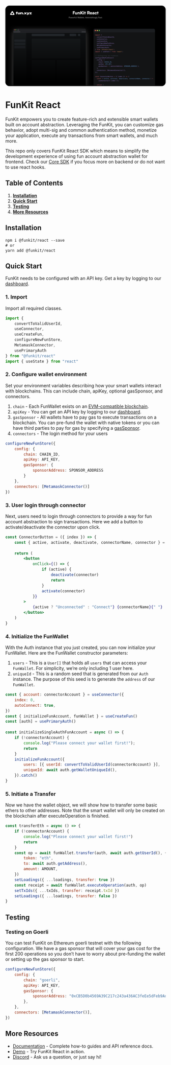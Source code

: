 ![backdrop](./backdrop.png)

# **FunKit React**

FunKit empowers you to create feature-rich and extensible smart wallets built on account abstraction. Leveraging the FunKit, you can customize gas behavior, adopt multi-sig and common authentication method, monetize your application, execute any transactions from smart wallets, and much more.

This repo only covers FunKit React SDK which means to simplify the development experience of using fun account abstraction wallet for frontend. Check our [Core SDK](https://github.com/fun-xyz/funkit-core) if you focus more on backend or do not want to use react hooks.

## **Table of Contents**

1. **[Installation](#installation)**
2. **[Quick Start](#quickstart)**
3. **[Testing](#testing)**
4. **[More Resources](#moreresources)**

## <a id="installation"></a> **Installation**

```
npm i @funkit/react --save
# or
yarn add @funkit/react
```

## <a id="quickstart"></a> **Quick Start**

FunKit needs to be configured with an API key. Get a key by logging to our [dashboard](https://app.fun.xyz/sign-in/request).

### 1. Import

Import all required classes.

```js
import {
    convertToValidUserId,
    useConnector,
    useCreateFun,
    configureNewFunStore,
    MetamaskConnector,
    usePrimaryAuth
} from "@funkit/react"
import { useState } from "react"
```

### 2. Configure wallet environment

Set your environment variables describing how your smart wallets interact with blockchains. This can include chain, apiKey, optional gasSponsor, and connectors.

1. `chain` - Each FunWallet exists on an [EVM-compatible blockchain](https://ethereum.org/en/developers/docs/evm/).
2. `apiKey` - You can get an API key by logging to our [dashboard](https://app.fun.xyz/sign-in/request).
3. `gasSponsor` - All wallets have to pay gas to execute transactions on a blockchain. You can pre-fund the wallet with native tokens or you can have third parties to pay for gas by specifying a [gasSponsor](https://docs.fun.xyz/api-reference/gas-sponsor).
4. `connectors` - The login method for your users

```jsx
configureNewFunStore({
    config: {
        chain: CHAIN_ID,
        apiKey: API_KEY,
        gasSponsor: {
            sponsorAddress: SPONSOR_ADDRESS
        }
    },
    connectors: [MetamaskConnector()]
})
```

### 3. User login through connector

Next, users need to login through connectors to provide a way for fun account abstraction to sign transactions. Here we add a button to activate/deactivate the connector upon click.

```jsx
const ConnectorButton = ({ index }) => {
    const { active, activate, deactivate, connectorName, connector } = useConnector({ index })
    
    return (
        <button
            onClick={() => {
                if (active) {
                    deactivate(connector)
                    return
                }
                activate(connector)
            }}
        >
            {active ? "Unconnected" : "Connect"} {connectorName}{" "}
        </button>
    )
}
```

### 4. Initialize the FunWallet

With the Auth instance that you just created, you can now initialize your FunWallet. Here are the FunWallet constructor parameters:

1. `users` - This is a `User[]` that holds all `users` that can access your `FunWallet`. For simplicity, we’re only including 1 user here.
2. `uniqueId` - This is a random seed that is generated from our `Auth` instance. The purpose of this seed is to generate the `address` of our `FunWallet`.

```jsx
const { account: connectorAccount } = useConnector({
    index: 0,
    autoConnect: true,
})
const { initializeFunAccount, funWallet } = useCreateFun()
const [auth] = usePrimaryAuth()

const initializeSingleAuthFunAccount = async () => {
    if (!connectorAccount) {
        console.log("Please connect your wallet first!");
        return
    }
    initializeFunAccount({
        users: [{ userId: convertToValidUserId(connectorAccount) }],
        uniqueId: await auth.getWalletUniqueId(),
    }).catch()
}
```

### 5. Initiate a Transfer

Now we have the wallet object, we will show how to transfer some basic ethers to other addresses. Note that the smart wallet will only be created on the blockchain after executeOperation is finished.

```jsx
const transferEth = async () => {
    if (!connectorAccount) {
        console.log("Please connect your wallet first!")
        return
    }
    const op = await funWallet.transfer(auth, await auth.getUserId(), {
        token: "eth",
        to: await auth.getAddress(),
        amount: AMOUNT,
    })
    setLoadings({ ...loadings, transfer: true })
    const receipt = await funWallet.executeOperation(auth, op)
    setTxIds({ ...txIds, transfer: receipt.txId })
    setLoadings({ ...loadings, transfer: false })
}
```

## <a id="testing"></a> **Testing**

### **Testing on Goerli**

You can test FunKit on Ethereum goerli testnet with the following configuration. We have a gas sponsor that will cover your gas cost for the first 200 operations so you don’t have to worry about pre-funding the wallet or setting up the gas sponsor to start.

```jsx
configureNewFunStore({
    config: {
        chain: "goerli",
        apiKey: API_KEY,
        gasSponsor: {
            sponsorAddress: "0xCB5D0b4569A39C217c243a436AC3feEe5dFeb9Ad",
        },
    },
    connectors: [MetamaskConnector()],
})
```

## <a id="moreresources"></a> **More Resources**

- [Documentation](http://docs.fun.xyz) - Complete how-to guides and API reference docs.
- [Demo](https://demo.fun.xyz) - Try FunKit React in action.
- [Discord](https://discord.com/invite/KhJVrDy3) - Ask us a question, or just say hi!

